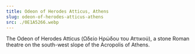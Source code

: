 ```yaml
---
title: Odeon of Herodes Atticus, Athens
slug: odeon-of-herodes-atticus-athens
src: ./0E1A5266.webp
---
```


The Odeon of Herodes Atticus (Ωδείο Ηρώδου του Αττικού), a stone Roman theatre
on the south-west slope of the Acropolis of Athens.
